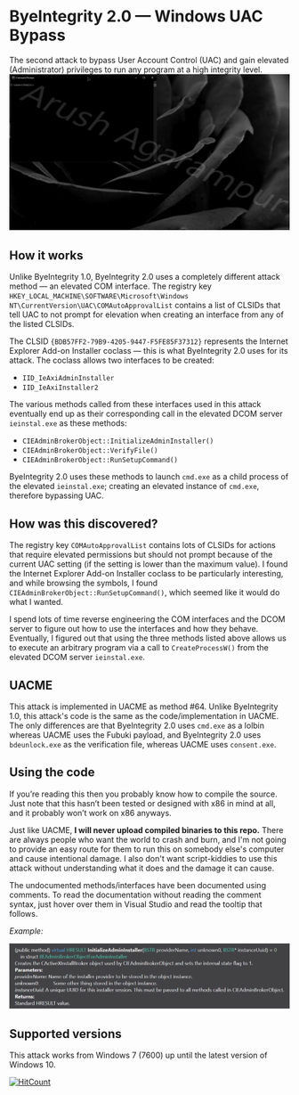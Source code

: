 # ByeIntegrity 2.0 — Windows UAC Bypass
The second attack to bypass User Account Control (UAC) and gain elevated (Administrator) privileges to run any program at a high integrity level.
![](example.gif)

## How it works
Unlike ByeIntegrity 1.0, ByeIntegrity 2.0 uses a completely different attack method — an elevated COM interface. The registry key `HKEY_LOCAL_MACHINE\SOFTWARE\Microsoft\Windows NT\CurrentVersion\UAC\COMAutoApprovalList` contains a list of CLSIDs that tell UAC to not prompt for elevation when creating an interface from any of the listed CLSIDs.

The CLSID `{BDB57FF2-79B9-4205-9447-F5FE85F37312}` represents the Internet Explorer Add-on Installer coclass — this is what ByeIntegrity 2.0 uses for its attack. The coclass allows two interfaces to be created:

 - `IID_IeAxiAdminInstaller`
 - `IID_IeAxiInstaller2`

The various methods called from these interfaces used in this attack eventually end up as their corresponding call in the elevated DCOM server `ieinstal.exe` as these methods:

 - `CIEAdminBrokerObject::InitializeAdminInstaller()`
 - `CIEAdminBrokerObject::VerifyFile()`
 - `CIEAdminBrokerObject::RunSetupCommand()`

ByeIntegrity 2.0 uses these methods to launch `cmd.exe` as a child process of the elevated `ieinstal.exe`; creating an elevated instance of `cmd.exe`, therefore bypassing UAC.

## How was this discovered?
The registry key `COMAutoApprovalList` contains lots of CLSIDs for actions that require elevated permissions but should not prompt because of the current UAC setting (if the setting is lower than the maximum value). I found the Internet Explorer Add-on Installer coclass to be particularly interesting, and while browsing the symbols, I found `CIEAdminBrokerObject::RunSetupCommand()`, which seemed like it would do what I wanted.

I spend lots of time reverse engineering the COM interfaces and the DCOM server to figure out how to use the interfaces and how they behave. Eventually, I figured out that using the three methods listed above allows us to execute an arbitrary program via a call to `CreateProcessW()` from the elevated DCOM server `ieinstal.exe`.

## UACME
This attack is implemented in UACME as method #64. Unlike ByeIntegrity 1.0, this attack's code is the same as the code/implementation in UACME. The only differences are that ByeIntegrity 2.0 uses `cmd.exe` as a lolbin whereas UACME uses the Fubuki payload,
and ByeIntegrity 2.0 uses `bdeunlock.exe` as the verification file, whereas UACME uses `consent.exe`.

## Using the code
If you’re reading this then you probably know how to compile the source. Just note that this hasn’t been tested or designed with x86 in mind at all, and it probably won’t work on x86 anyways.

Just like UACME, **I will never upload compiled binaries to this repo.** There are always people who want the world to crash and burn, and I'm not going to provide an easy route for them to run this on somebody else's computer and cause intentional damage. I also don't want script-kiddies to use this attack without understanding what it does and the damage it can cause.

The undocumented methods/interfaces have been documented using comments. To read the documentation without reading the comment syntax, just hover over them in Visual Studio and read the tooltip that follows.

*Example:*

![](tooltip.png)

## Supported versions
This attack works from Windows 7 (7600) up until the latest version of Windows 10.

[![HitCount](http://hits.dwyl.com/AzAgarampur/byeintegrity2-uac.svg)](http://hits.dwyl.com/AzAgarampur/byeintegrity2-uac)
